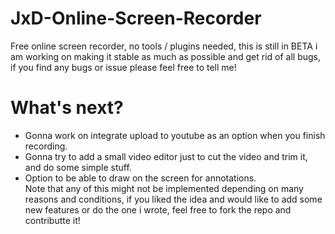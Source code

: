 # JxD-Online-Screen-Recorder
Free online screen recorder, no tools / plugins needed, this is still in BETA i am working on making it stable as much as possible and get rid of all bugs, if you find any bugs or issue please feel free to tell me!

# What's next?
- Gonna work on integrate upload to youtube as an option when you finish recording.
- Gonna try to add a small video editor just to cut the video and trim it, and do some simple stuff.
- Option to be able to draw on the screen for annotations. </br>
Note that any of this might not be implemented depending on many reasons and conditions, if you liked the idea and would like to add some new features or do the one i wrote, feel free to fork the repo and contributte it!
